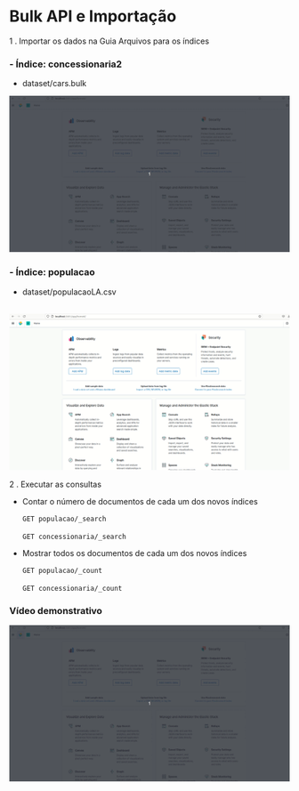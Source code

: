 # Bulk API e Importação

1 . Importar os dados na Guia Arquivos para os índices

### - Índice: concessionaria2
  - dataset/cars.bulk
  
<img src = "i1.gif"> 
<br>

### - Índice: populacao

  - dataset/populacaoLA.csv
<br>
<img src = "i2.gif"> 
<br>
  
2 . Executar as consultas

- Contar o número de documentos de cada um dos novos índices

      GET populacao/_search

      GET concessionaria/_search

- Mostrar todos os documentos de cada um dos novos índices

      GET populacao/_count

      GET concessionaria/_count

### Vídeo demonstrativo
<img src = "i3.gif">

